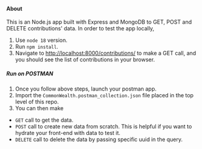 #### About

This is an Node.js app built with Express and MongoDB to GET, POST and DELETE contributions' data. In order to test the app locally,

1. Use `node 18` version.
2. Run `npm install`.
3. Navigate to [http://localhost:8000/contributions/](http://localhost:8000/contributions/) to make a GET call, and you should see the list of contributions in your browser.

##### Run on POSTMAN

1. Once you follow above steps, launch your postman app.
2. Import the `CommonWealth.postman_collection.json` file placed in the top level of this repo.
3. You can then make

- `GET` call to get the data.
- `POST` call to create new data from scratch. This is helpful if you want to hydrate your front-end with data to test it.
- `DELETE` call to delete the data by passing specific uuid in the query.
